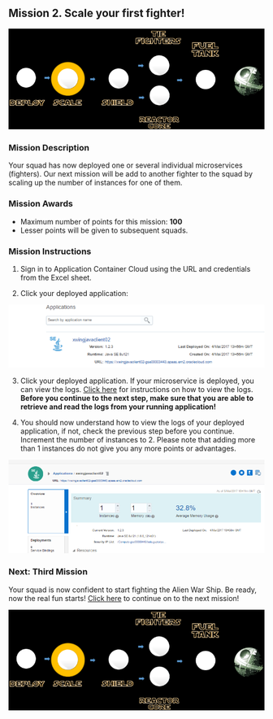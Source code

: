 ## Mission 2. Scale your first fighter! ##

![Mission2](MapScaleMission.PNG)


### Mission Description ###

Your squad has now deployed one or several individual microservices (fighters). Our next mission will be add to another fighter to the squad by scaling up the number of instances for one of them. 


### Mission Awards ###

- Maximum number of points for this mission: **100**
- Lesser points will be given to subsequent squads.

### Mission Instructions ###

1. Sign in to Application Container Cloud using the URL and credentials from the Excel sheet.

2. Click your deployed application:

![alt text](scale01.PNG)

3. Click your deployed application. If your microservice is deployed, you can view the logs. [Click here](../logs.md) for instructions on how to view the logs. **Before you continue to the next step, make sure that you are able to retrieve and read the logs from your running application!**

4. You should now understand how to view the logs of your deployed application, if not, check the previous step before you continue. Increment the number of instances to 2. Please note that adding more than 1 instances do not give you any more points or advantages. 

![alt text](scale02.PNG)

### Next: Third Mission ###

Your squad is now confident to start fighting the Alien War Ship. Be ready, now the real fun starts! [Click here](shield.md) to continue on to the next mission!

![Mission2](MapScaleMission.PNG)
